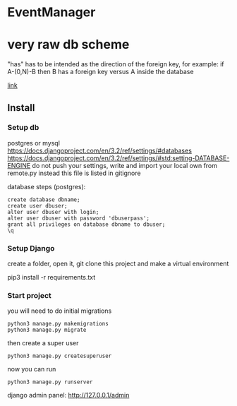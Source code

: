 # EventManager

# very raw db scheme
"has" has to be intended as the direction of the foreign key, for example:
if A-(0,N)-B then B has a foreign key versus A inside the database

[link](https://viewer.diagrams.net/?highlight=0000ff&edit=_blank&layers=1&nav=1#R7Z1dc6M4FoZ%2FTap6L9LFN%2FblJp2Znd30VFdntnbnkjaKzRYBL8aJs79%2BhRH%2BQMjBjUEvlrpS1UbGGOs9fnV4hHVu7PuXza9ZsFx8TUMS31hGuLmxv9xYlmX7Bv2vaHlnLa47LVvmWRSWbea%2B4Sn6H2GN7IXzdRSS1dGOeZrGebQ8bpylSUJm%2BVFbkGXp2%2FFuz2l8%2FK7LYE64hqdZEPOt%2F4rCfFG2Tix%2F3%2F43Es0X1TubHvt8L0G1M%2Fskq0UQpm8HTfbDjX2fpWlePnrZ3JO46L2qX8rX%2FSJ4dndiGUnyNi%2F4%2Brv193DppncP4ePD%2FHb2HP6W3rKjvAbxmn3gh9fieOUZ5%2B9VN9CTXxYP8%2BBH0XS3yoMsZ2rZBm2g%2FZ8HUUIy2mBut%2BM4WK6i7e5lyyKKw8fgPV3n1YGqrbvnaEPC76VYxb5Ut0d6sGKzOPgzPfgTO5ni6SCO5gl9PKOnWrzjXUZW9Fweg1XO9mAfi2Q52Qj7y9ypQOOXpC8kz97pLuwFrseEY6HrVNtv%2BzgwJ6xtcRgD1Y4Bi7357th7eegDptAZalmcWkKh6OfMoyD%2BTr8TQTLfanYsSdGvYZYu%2FwiyOclZwzKNih7dxsCu86M4vk%2FjtFA2SZPiSHm6ZE%2FG5Ll67Y80z9OXSkDWHbuDbrvCvaN%2FtHPujc%2FujUtP955um%2Ftt%2BlfsnuX3abLKMxpPxTEIlfWNFNK2k1Uc6LzWTFu7pbR2X8ranLLf%2FnGetlv7C%2Fbani2bUZOt%2FqVLabc%2Fx1sHW0RhSJJOeljNehwIYA%2FZ%2Fw7X%2F%2F9Mov%2BuyW9fJKtQWV25791qGcyiZP5YvtKryeQOJdNG%2FLVxh5TNHYUh1jUdgSG2Het6U9brqOzFv4gkjKrjXd4NXSw39NE6%2F0MXHEQOFNebaNfrx%2FWmsl1vivbF69X1JliuVyEHnN4f2PYEeqDYnskn6dr3LuJ7piXb%2BMyumfy4nK8MZSDrg0u3B7Y%2BkSAw3sen5N%2FJimSvQR6liVArhXCtXfV9NdPQ1tP6w7XmOBJ1TF7rnxyxpANbk0%2FVr5zYmmDpusWn65rZnhIKZSyz%2BElHRFvEzONP26J0bFtJiZNI9prHi3ISaZ7IzyOie%2BEwgsB4n2YYfXmfdHhrqcUwLDCGYanOMESCwHhf12lF7X24ANfqyjpGZn4CPaSZH9zM4dDmJxAExfxsnlZ8i4MZEaqkELr1q7vEK3RrSEe39jgYBSS6tY1mtVHQrc0ziitHtzYYprB5TKHR7SmhYEYxjS%2F6skXp6NZWC1%2FYYPjCVh1fiASB8T6NL%2FryPuno1laLXthg9MJWnV6IBEHxPqfrrdHa%2B3DRrdOVdYzL%2FByBHtJ%2BesrjCLXMTyQIjPnxtOJ%2BvaJdRzKhUArRW7eitczQbk35CyU44%2BAUkPi2DHdcfOvwnOLK8a0DhiocHlVofHtKKJiRTCOMvmxROr511EIYDhjCcFRHGCJBULyvejPtfRf3Pun41lWLYLhgBMNVnWCIBIHxvq4%2FC9Heh4tv3a6sY2TmJ9BDmvnB3TYxtPkJBIExv4Zfahd33n4NkmCuEW7xrA%2BIcL1x5OuQCLcMeVyE6%2FH5%2BpUjXA8sZff4lF0j3FNCoYxmnk7l%2B7JF6QjXUyuT98AyeU%2F1TF4kCIz3db1FWnsfLML14Nac7tf7PDDvg5s9HNr7BILAeF%2FX%2BUXtfbgIt%2Fr9M863r1%2FzE%2BghrdwB3PTh0OYnEATF%2FHyeVjyRQFcp2xpVtWx9xW6tSUs764%2Fd%2BuOAFJDstox1XHbr85DiytmtD8YpfJ5TaHZ7SiiYYUzzi75sUTq79dXiFz4Yv%2FBV5xciQWC8T%2FOLvrxPOrudqIUvfDB8MVEdX4gEQfG%2BCY8vtPddxvvks9sJ3JL7%2FdZsFOghzfzg7pkYumijQBAY8%2BNpxdNWDw1vG%2BCtfHY7GQekgGS3E0HhaBR2O%2BEhxZWz2wkYp5jwnEKz21NCwQxjml%2F0ZYvS2e1ULX4xAeMXU9X5hUgQFO%2Bban7Rl%2FdJZ7dTtfDFFAxfTFXHFyJBYLyv649CtPfhstsp3Jr7%2FZqfQA9p5gd3z8TQ5icQBMb8eFpxHySv9H00vLXMHYPdrZrgtjS0%2FujtdByYApLeltGOS29Ng%2BcUV45vp2CowjR4VqH57SmlUIYy09AQoy9nlA5wTUMtisGCGckXVecYQklwDFCTjL4MUDrFNQ21SAYLZiQDVJ1lCCXBMcCuvxHRBoiLck2jK%2FkYmwMKFJHmgCZPJ1RzQIEkMA5oNdz%2FVyyFS%2F3iOZoL1VIK6laKMGezjJbO1h%2FTNa1xDFyQUJfFPDDVtRrWp75uqssCGmjssvmxS2Pdk1LBjGl217sHFc7qPzJH%2BWDX7krtR5bV24L0RJ4zwpH1obN6kSQ4DjiOYrejdED5ZNeGW5W6ZwcEK3Zr2nBofXAHBC9ra9q6rm1vDgiAdm24xZ16tkCw2ramDcfWB7dA8Oq2ptNAMFa6ull5FVu7T9cBYLrOOLAFJtMtgx2Y6To8trh2puugkQuHJxea6Z6UCmcw00SjN3OUz3QdxYiGg0Y0HOWJhkgSHAfURKM3B5TPdB3FgIaDBjQc5YGGSBIYB6zeTTvg5R0QgOm6cIs%2B9WuBrkARaRbo8ohCMQsUSYJjgWfce%2FEck81fs6zonDuShOzhl1kcrFbRjDYu8peYhTbZRPm%2Fi07%2F7LKtP6vvAH38ZXO48c42yjcm4ZwIe5k1rdJ1NiMnPpfzcT2lpn6u2jISB3n0enweTZ3P3uFb4ch7WV3hqg3VMcoPwF6215A7kjetHclyakfKt8MNd6RtNOw%2BeIcAOadq61kBktATO4iQYvPPw%2Bf2MbLdej%2BIGImB5bKsLq9G%2BbPHx4FCsB44u99OnBuCvlUPQWvoEOQz6XKJmIeYvJBE12jcDhuuyHMkzkB1Ljqr8gyUqGIqzAxUQ03ba5%2BB8tFS7IaytXoG6qRUMKn3SCrYYtKHD8xR%2FgxUQw1byV%2FIfuEDWgVbs6GELbojDiQJjgOOow7MKB1Q%2FgyUYuVqTbR6tabyBWuFkuA44DjWUh2lAwLMQClWtdZEK1trKl%2B3VigJjAWeU7n2p2agbg6mCXaTBs0TBbtJid0sxMGrTkxKlCd8kQmGakT4eIKhxRVXjxMMNL2rA%2Bf61FTbGQYaAvVDTWuH6nuK4ZwKuz81y3VmQP1M8F4wCKtqTPBBOHGOI2fysyHo1w5067mfjYN%2Flj1wQPL04lORZtGm3%2F%2FChWYheoVSaa61SOdpEsQP%2B9a7LF0nIQlZqOz3eUy3o1cRnv8hef7OZsmCdZ4eR%2FIFo8usCiq3CC9BAt86bjqOTTyg%2BFQkt6YUCQBGpzOkE63VOZR0PH9dNBQVyRbpy481ffe7t0WUkyeajhXPvGXBsin%2Bu83ROvVSzLtJ%2BQO7bLpCqdvaBbuJZwSfWIjLjfEzbwu5aIz7LWNctGLpUCHOwwMEd6LKHUl3a3w2TOujhKfY%2BkayiPbN9rYMaaIKFysYSlUem0o3LqtmXA3Ta8PaVkM91216JCc32oe%2BvIG5umL6OL5FS60MFN8NlV4RXEtiTtVaOtEKEUMpx9NM6c5k1NCB1XDX28DWxCeeCPFdy6eMIePbbhvfglt2horvhmtuE2BQkZcJt1bOFVDmoZTj8Z1sZ6ozTV%2ByL1kNlf0QfEnmuOu1jG5LasZkNRQERFBOZrLbVjnZGRPPD2X7kle7lLM8V3bC1ICgEMJb4rDbllWIfuY2VHg3ACiEq3CJqW5ryiTZmPAgk%2BNiMSarodwawuWAvITJqurbfhjdUrm41VCETe0Bpb1wcq%2FArYYCyrJtaVIVtGK25DTcWD2wLwkwhcLh3RZTyB11rYYKqhDKSRxR2ioneUTB40t29QMz5ktuw4LDF%2FIlupmlaX54hxP9RIuvaUiKPf4P)

## Install

### Setup db
postgres or mysql
https://docs.djangoproject.com/en/3.2/ref/settings/#databases
https://docs.djangoproject.com/en/3.2/ref/settings/#std:setting-DATABASE-ENGINE
do not push your settings, write and import your local own from remote.py instead
this file is listed in gitignore

database steps (postgres):

    create database dbname;
    create user dbuser;
    alter user dbuser with login;
    alter user dbuser with password 'dbuserpass';
    grant all privileges on database dbname to dbuser;
    \q

### Setup Django    
create a folder, open it, git clone this project and make a virtual environment 

pip3 install -r requirements.txt

### Start project
you will need to do initial migrations

    python3 manage.py makemigrations
    python3 manage.py migrate

then create a super user

    python3 manage.py createsuperuser

now you can run

    python3 manage.py runserver
   
django admin panel: http://127.0.0.1/admin 

